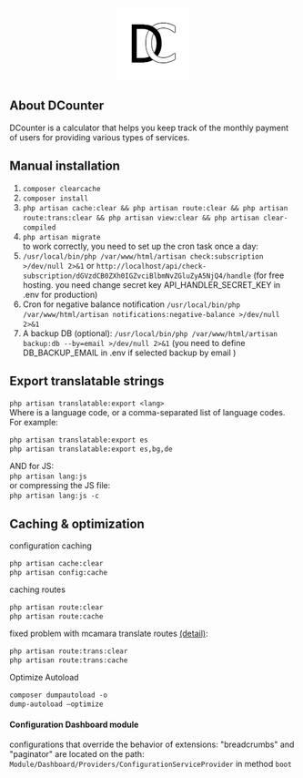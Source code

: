 <p align="center"><img src="https://github.com/CinexUA/DCounter/raw/master/src/public/images/brand/DCLogo.png" width="128"></p>

## About DCounter
DCounter is a calculator that helps you keep track of the monthly payment of users for providing various types of services.

## Manual installation
1. ```composer clearcache```
1. ```composer install```
1. ```php artisan cache:clear && php artisan route:clear && php artisan route:trans:clear && php artisan view:clear && php artisan clear-compiled```
1. ```php artisan migrate``` \
to work correctly, you need to set up the cron task once a day:
1. ```/usr/local/bin/php /var/www/html/artisan check:subscription >/dev/null 2>&1``` or ```http://localhost/api/check-subscription/dGVzdCB0ZXh0IGZvciBlbmNvZGluZyA5NjQ4/handle``` (for free hosting. you need change secret key API_HANDLER_SECRET_KEY in .env for production)
1. Cron for negative balance notification ```/usr/local/bin/php /var/www/html/artisan notifications:negative-balance >/dev/null 2>&1```
1. A backup DB (optional): ```/usr/local/bin/php /var/www/html/artisan backup:db --by=email >/dev/null 2>&1``` (you need to define DB_BACKUP_EMAIL in .env if selected backup by email )

## Export translatable strings
```php artisan translatable:export <lang>``` \
Where <lang> is a language code, or a comma-separated list of language codes.
For example: 
```
php artisan translatable:export es
php artisan translatable:export es,bg,de
```
AND for JS: \
```php artisan lang:js``` \
or compressing the JS file: \
```php artisan lang:js -c``` 

## Caching & optimization
configuration caching 
```
php artisan cache:clear
php artisan config:cache
```
caching routes 
```
php artisan route:clear
php artisan route:cache
```
fixed problem with mcamara translate routes [(detail)](https://github.com/czim/laravel-localization-route-cache): 
```
php artisan route:trans:clear
php artisan route:trans:cache
``` 

Optimize Autoload 
```
composer dumpautoload -o
dump-autoload –optimize
```

#### Configuration Dashboard module
configurations that override the behavior of extensions: "breadcrumbs" and "paginator" are located on the path: \
```Module/Dashboard/Providers/ConfigurationServiceProvider``` in method ```boot```
